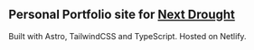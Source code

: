 ## Personal Portfolio site for [Next Drought](https://nextdrought.tech)

Built with Astro, TailwindCSS and TypeScript.
Hosted on Netlify.
